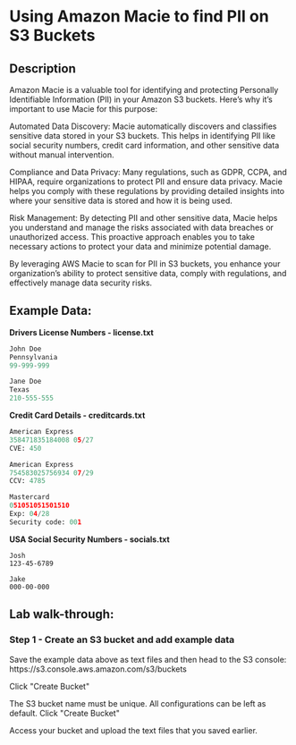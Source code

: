 <h1>Using Amazon Macie to find PII on S3 Buckets</h1>

<h2>Description</h2>

Amazon Macie is a valuable tool for identifying and protecting Personally Identifiable Information (PII) in your Amazon S3 buckets. Here’s why it’s important to use Macie for this purpose:

Automated Data Discovery: Macie automatically discovers and classifies sensitive data stored in your S3 buckets. This helps in identifying PII like social security numbers, credit card information, and other sensitive data without manual intervention.

Compliance and Data Privacy: Many regulations, such as GDPR, CCPA, and HIPAA, require organizations to protect PII and ensure data privacy. Macie helps you comply with these regulations by providing detailed insights into where your sensitive data is stored and how it is being used.

Risk Management: By detecting PII and other sensitive data, Macie helps you understand and manage the risks associated with data breaches or unauthorized access. This proactive approach enables you to take necessary actions to protect your data and minimize potential damage.

By leveraging AWS Macie to scan for PII in S3 buckets, you enhance your organization’s ability to protect sensitive data, comply with regulations, and effectively manage data security risks.
<br />
<h2>Example Data:</h2>

****************************************Drivers License Numbers - license.txt****************************************

```python
John Doe
Pennsylvania
99-999-999

Jane Doe
Texas
210-555-555
```

****************************************Credit Card Details - creditcards.txt****************************************
```python
American Express
358471835184008 05/27
CVE: 450

American Express
754583025756934 07/29
CCV: 4785

Mastercard
051051051501510
Exp: 04/28
Security code: 001
```

****************************************USA Social Security Numbers - socials.txt****************************************
```
Josh
123-45-6789

Jake
000-00-000
```
<h2>Lab walk-through:</h2>

<h3>Step 1 - Create an S3 bucket and add example data </h3> 
Save the example data above as text files and then head to the S3 console: https://s3.console.aws.amazon.com/s3/buckets

Click "Create Bucket"

The S3 bucket name must be unique. All configurations can be left as default. Click "Create Bucket"

Access your bucket and upload the text files that you saved earlier.


